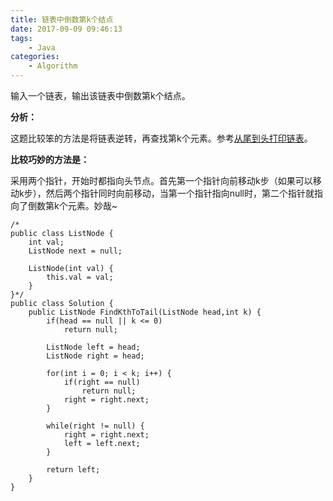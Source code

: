 ```yaml
---
title: 链表中倒数第k个结点
date: 2017-09-09 09:46:13
tags:
    - Java
categories:
    - Algorithm
---
```


输入一个链表，输出该链表中倒数第k个结点。

**分析：**

这题比较笨的方法是将链表逆转，再查找第k个元素。参考[从尾到头打印链表](https://jochen-m.github.io/2017/09/04/%E4%BB%8E%E5%B0%BE%E5%88%B0%E5%A4%B4%E6%89%93%E5%8D%B0%E9%93%BE%E8%A1%A8/)。

**比较巧妙的方法是：**

采用两个指针，开始时都指向头节点。首先第一个指针向前移动k步（如果可以移动k步），然后两个指针同时向前移动，当第一个指针指向null时，第二个指针就指向了倒数第k个元素。妙哉~

```
/*
public class ListNode {
    int val;
    ListNode next = null;

    ListNode(int val) {
        this.val = val;
    }
}*/
public class Solution {
    public ListNode FindKthToTail(ListNode head,int k) {
        if(head == null || k <= 0)
            return null;

        ListNode left = head;
        ListNode right = head;

        for(int i = 0; i < k; i++) {
            if(right == null)
                return null;
            right = right.next;
        }

        while(right != null) {
            right = right.next;
            left = left.next;
        }

        return left;
    }
}
```
